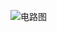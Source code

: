![电路图](https://raw.githubusercontent.com/liangzhenduo0608/Calculator/master/Circuit%20Design/sch.png)
